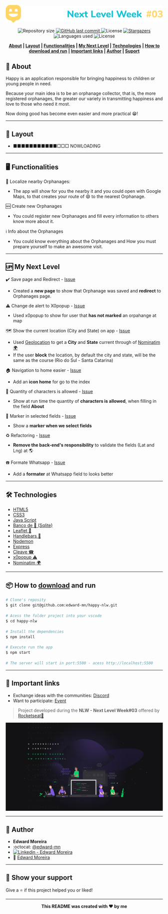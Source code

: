 <p align="center">
  <img src="./public/Wallpapers/logo_happy.svg" alt="Logo NLW 03 - Happy app"/>
</p>

<p align="center">	
  <img alt="Repository size" src="https://img.shields.io/github/repo-size/edward-mn/happy-nlw?color=CEDEE5">

  <a href="https://github.com/edward-mn/happy-nlw/commits/master">
    <img alt="GitHub last commit" src="https://img.shields.io/github/last-commit/edward-mn/happy-nlw?color=29B6D1">
  </a> 
  
  <img alt="License" src="https://img.shields.io/badge/license-MIT-cca714">
  
  <a href="https://github.com/edward-mn/happy-nlw/stargazers">
    <img alt="Stargazers" src="https://img.shields.io/github/stars/edward-mn/happy-nlw?color=CEDEE5&logo=github">
  </a>
  
  <img alt="Languages used" src="https://img.shields.io/github/languages/count/edward-mn/happy-nlw?color=29B6D1">
  
  <img alt="License" src="https://img.shields.io/badge/trail-discovery-cca714">   
</p>

<strong>
  <p align="center">
    <a href="#-about">About</a> |
    <a href="#-layout">Layout</a> |
    <a href="#-functionalities">Functionalities</a> |
    <a href="#-my-next-level">My Next Level</a> | 
    <a href="#-technologies">Technologies</a> |
    <a href="#-how-to-download-and-run">How to download and run</a> | 
    <a href="#-important-links">Important links</a> | 
    <a href="#-author">Author</a> | 
    <a href="#-show-your-support">Suport</a>
  </p>
</strong>

## 💁 About
Happy is an application responsible for bringing happiness to children or young people in need.

Because your main idea is to be an orphanage collector, that is, the more registered orphanages, the greater our variety in transmitting happiness and love to those who need it most.

Now doing good has become even easier and more practical 😁!

---

## 🎨 Layout
- ■■■■■■■■■■■□□□  NOWLOADING

---

## 🖥 Functionalities

:round_pushpin: Localize nearby Orphanages:
- The app will show for you the nearby it and you could open with Google Maps, to that creates your route of :smile: to the nearest Orphanage.

:new: Create new Orphanages
- You could register new Orphanages and fill every information to others know more about it.

:information_source: Info about the Orphanages
- You could know everything about the Orphanages and How you must prepare yourself to make an awesome visit.

---

## 🆙 My Next Level

:heavy_check_mark: Save page and Redirect - [Issue](https://github.com/edward-mn/happy-nlw/issues/15)
- Created a **new page** to show that Orphanage was saved and **redirect** to Orphanages page.

⚠ Change de alert to X0popup - [Issue](https://github.com/edward-mn/happy-nlw/issues/12)
- Used x0popup to show for user that **has not marked** an orpahange at map

🗺 Show the current location (City and State) on app - [Issue](https://github.com/edward-mn/happy-nlw/issues/11)
- Used [Geolocation](https://developers.google.com/maps/documentation/javascript/examples/map-geolocation) to get a **City** and **State** current through of [Nominatim 🌍](https://github.com/osm-search/Nominatim)
- If the user **block** the location, by default the city and state, will be the same as the course (Rio do Sul - Santa Catarina)

🏠 Navigation to home easier - [Issue](https://github.com/edward-mn/happy-nlw/issues/9)
- Add an **icon home** for go to the index

👀 Quantity of characters is allowed - [Issue](https://github.com/edward-mn/happy-nlw/issues/7)
- Show at run time the quantity of **characters is allowed**, when filling in the field **About**

📌 Marker in selected fields - [Issue](https://github.com/edward-mn/happy-nlw/issues/3)
- Show a **marker when we select fields**

♻ Refactoring - [Issue](https://github.com/edward-mn/happy-nlw/issues/2)
- **Remove the back-end's responsibility** to validate the fields (Lat and Lng) at 🌎

☎️ Formate Whatsapp - [Issue](https://github.com/edward-mn/happy-nlw/issues/1)
- Add a **formater** at Whatsapp field to looks better

---

## 🛠 Technologies 
- [HTML5](https://pt.wikipedia.org/wiki/HTML5)
- [CSS3](https://pt.wikipedia.org/wiki/CSS3)
- [Java Script](https://www.javascript.com/)
- [Banco de 🎲 (Sqlite)](https://www.sqlite.org/index.html)
- [Leaflet 🍃](https://leafletjs.com/)
- [Handlebars 🧔](https://github.com/handlebars-lang/handlebars.js)
- [Nodemon](https://github.com/remy/nodemon)
- [Express](https://github.com/expressjs/express)
- [Cleave ☎](https://github.com/nosir/cleave.js)
- [x0popup ⚠](https://github.com/gao-sun/x0popup)
- [Nominatim 🌍](https://github.com/osm-search/Nominatim)

---

## 📦 How to [download](https://github.com/edward-mn/happy-nlw/archive/master.zip) and run
```bash
# Clone's reposity
$ git clone git@github.com:edward-mn/happy-nlw.git

# Acess the folder project into your vscode
$ cd happy-nlw

# Install the dependencies
$ npm install

# Execute run the app 
$ npm start

# The server will start in port:5500 - acess http://localhost:5500
```
---

## 🔗 Important links

- Exchange ideas with the communities: [Discord](https://discord.com/invite/as33qEE)
- Want to participate: [Event](https://nextlevelweek.com/inscricao/3)

> Project developed during the **NLW - Next Level Week#03** offered by [Rocketseat🚀](https://rocketseat.com.br/)

<p align="center">
  <img src="./public/Wallpapers/NLW_03_1920x1080.png" alt="Next Level Week 03" title="Some"/>
</p>

---

## 🦹‍ Author

* **Edward Moreira**
* :octocat: [@edward-mn](https://github.com/edward-mn)
* <a href="https://www.linkedin.com/in/edward-moreira-5b3056115/">
    <img alt="Linkedin - Edward Moreira" src="https://img.shields.io/badge/-Edward--Moreira-blue?style=flat-square&logo=Linkedin&logoColor=white&link=https://www.linkedin.com/in/edward-moreira-5b3056115/">
  </a> 
* :rocket: [Edward Moreira](https://app.rocketseat.com.br/me/edward-moreira-do-nascimento-02578)

---

## 🤝 Show your support

Give a ⭐️ if this project helped you or liked!

***

<strong>
  <p align="center"> This README was created with ❤️ by me </p>
</strong>
